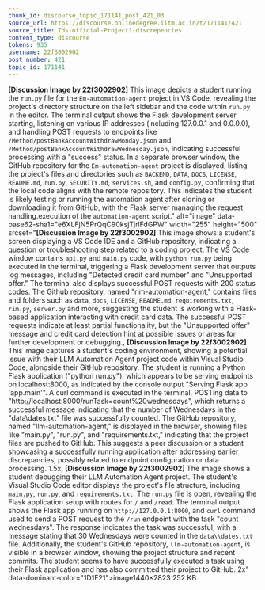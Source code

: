```yaml
---
chunk_id: discourse_topic_171141_post_421_03
source_url: https://discourse.onlinedegree.iitm.ac.in/t/171141/421
source_title: Tds-official-Project1-discrepencies
content_type: discourse
tokens: 935
username: 22f3002902
post_number: 421
topic_id: 171141
---
```


**[Discussion Image by 22f3002902]** This image depicts a student running the `run.py` file for the `Em-automation-agent` project in VS Code, revealing the project's directory structure on the left sidebar and the code within `run.py` in the editor. The terminal output shows the Flask development server starting, listening on various IP addresses (including 127.0.0.1 and 0.0.0.0), and handling POST requests to endpoints like `/Method/postBankAccountWithdrawMonday.json` and `/Method/postBankAccountWithdrawWednesday.json`, indicating successful processing with a "success" status. In a separate browser window, the GitHub repository for the `Em-automation-agent` project is displayed, listing the project's files and directories such as `BACKEND`, `DATA`, `DOCS`, `LICENSE`, `README.md`, `run.py`, `SECURITY.md`, `services.sh`, and `config.py`, confirming that the local code aligns with the remote repository. This indicates the student is likely testing or running the automation agent after cloning or downloading it from GitHub, with the Flask server managing the request handling.execution of the `automation-agent` script." alt="image" data-base62-sha1="e6XLFjN5PrQqC90ksjTjrlFdGPW" width="255" height="500" srcset="**[Discussion Image by 22f3002902]** This image shows a student's screen displaying a VS Code IDE and a GitHub repository, indicating a question or troubleshooting step related to a coding project. The VS Code window contains `api.py` and `main.py` code, with `python run.py` being executed in the terminal, triggering a Flask development server that outputs log messages, including "Detected credit card number" and "Unsupported offer." The terminal also displays successful POST requests with 200 status codes. The Github repository, named "rim-automation-agent," contains files and folders such as `data`, `docs`, `LICENSE`, `README.md`, `requirements.txt`, `rim.py`, `server.py` and more, suggesting the student is working with a Flask-based application interacting with credit card data. The successful POST requests indicate at least partial functionality, but the "Unsupported offer" message and credit card detection hint at possible issues or areas for further development or debugging., **[Discussion Image by 22f3002902]** This image captures a student's coding environment, showing a potential issue with their LLM Automation Agent project code within Visual Studio Code, alongside their GitHub repository. The student is running a Python Flask application ("python run.py"), which appears to be serving endpoints on localhost:8000, as indicated by the console output "Serving Flask app 'app.main'". A curl command is executed in the terminal, POSTing data to "http://localhost:8000/runTask=count%20wednesdays", which returns a successful message indicating that the number of Wednesdays in the "data\dates.txt" file was successfully counted. The GitHub repository, named "llm-automation-agent," is displayed in the browser, showing files like "main.py", "run.py", and "requirements.txt," indicating that the project files are pushed to GitHub. This suggests a peer discussion or a student showcasing a successfully running application after addressing earlier discrepancies, possibly related to endpoint configuration or data processing. 1.5x, **[Discussion Image by 22f3002902]** The image shows a student debugging their LLM Automation Agent project. The student's Visual Studio Code editor displays the project's file structure, including `main.py`, `run.py`, and `requirements.txt`. The `run.py` file is open, revealing the Flask application setup with routes for `/` and `/read`. The terminal output shows the Flask app running on `http://127.0.0.1:8000`, and `curl` command used to send a POST request to the `/run` endpoint with the task "count wednesdays". The response indicates the task was successful, with a message stating that 30 Wednesdays were counted in the `data\\dates.txt` file. Additionally, the student's GitHub repository, `llm-automation-agent`, is visible in a browser window, showing the project structure and recent commits. The student seems to have successfully executed a task using their Flask application and has also committed their project to GitHub. 2x" data-dominant-color="1D1F21">image1440×2823 252 KB
